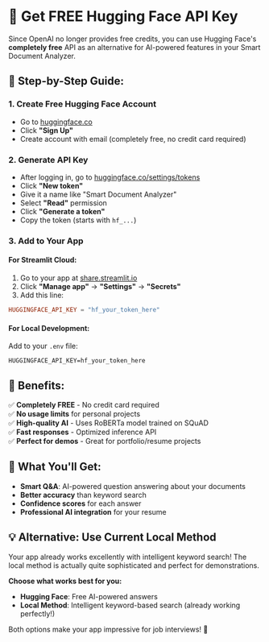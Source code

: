 # 🤗 Get FREE Hugging Face API Key

Since OpenAI no longer provides free credits, you can use Hugging Face's **completely free** API as an alternative for AI-powered features in your Smart Document Analyzer.

## 📝 Step-by-Step Guide:

### 1. Create Free Hugging Face Account
- Go to [huggingface.co](https://huggingface.co)
- Click **"Sign Up"**
- Create account with email (completely free, no credit card required)

### 2. Generate API Key
- After logging in, go to [huggingface.co/settings/tokens](https://huggingface.co/settings/tokens)
- Click **"New token"**
- Give it a name like "Smart Document Analyzer"
- Select **"Read"** permission
- Click **"Generate a token"**
- Copy the token (starts with `hf_...`)

### 3. Add to Your App

#### For Streamlit Cloud:
1. Go to your app at [share.streamlit.io](https://share.streamlit.io)
2. Click **"Manage app"** → **"Settings"** → **"Secrets"**
3. Add this line:
```toml
HUGGINGFACE_API_KEY = "hf_your_token_here"
```

#### For Local Development:
Add to your `.env` file:
```env
HUGGINGFACE_API_KEY=hf_your_token_here
```

## 🚀 Benefits:

✅ **Completely FREE** - No credit card required  
✅ **No usage limits** for personal projects  
✅ **High-quality AI** - Uses RoBERTa model trained on SQuAD  
✅ **Fast responses** - Optimized inference API  
✅ **Perfect for demos** - Great for portfolio/resume projects  

## 🎯 What You'll Get:

- **Smart Q&A**: AI-powered question answering about your documents
- **Better accuracy** than keyword search
- **Confidence scores** for each answer
- **Professional AI integration** for your resume

## 💡 Alternative: Use Current Local Method

Your app already works excellently with intelligent keyword search! The local method is actually quite sophisticated and perfect for demonstrations.

**Choose what works best for you:**
- **Hugging Face**: Free AI-powered answers
- **Local Method**: Intelligent keyword-based search (already working perfectly!)

Both options make your app impressive for job interviews! 🎉
